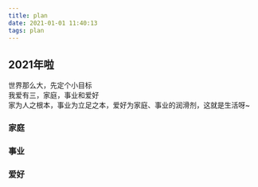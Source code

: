 ```yaml
---
title: plan
date: 2021-01-01 11:40:13
tags: plan
---
```

## 2021年啦
世界那么大，先定个小目标  
我爱有三，家庭，事业和爱好  
家为人之根本，事业为立足之本，爱好为家庭、事业的润滑剂，这就是生活呀~  
### 家庭

### 事业

### 爱好


